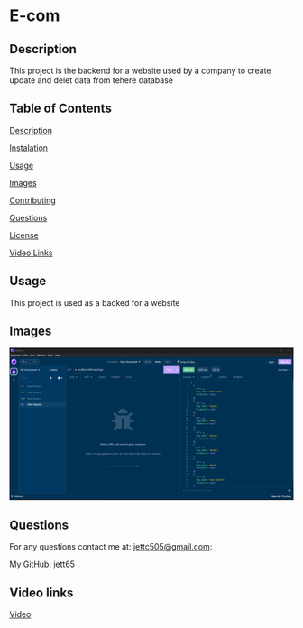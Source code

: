 # E-com

## Description

This project is the backend for a website used by a company to create update and delet data from tehere database

## Table of Contents

[Description](#description)

[Instalation](#instalation)

[Usage](#usage)

[Images](#images)

[Contributing](#contributing)

[Questions](#questions)

[License](#license)

[Video Links](#video-links)

## Usage

This project is used as a backed for a website

## Images

![](https://github.com/Jett65/E-com/blob/main/Assets/Screenshot_20230117_094616.png)

## Questions

For any questions contact me at: jettc505@gmail.com:

[My GitHub: jett65](https://github.com/jett65)

## Video links

[Video](https://github.com/Jett65/E-com/blob/main/Assets/e-com.mkv)
